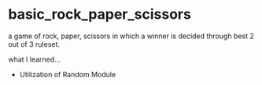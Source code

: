 # basic_rock_paper_scissors
a game of rock, paper, scissors in which a winner is decided through best 2 out of 3 ruleset.

what I learned...
- Utilization of Random Module
